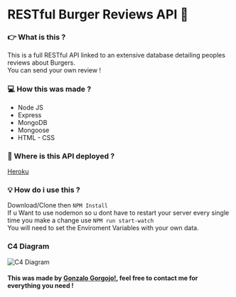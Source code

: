 # RESTful Burger Reviews API :hamburger:

### 👉 What is this ?

This is a full RESTful API linked to an extensive database detailing peoples reviews about Burgers.<br>
You can send your own review !

### :computer: How this was made ?

- Node JS
- Express
- MongoDB
- Mongoose
- HTML - CSS

### :floppy_disk: Where is this API deployed ?

[Heroku](https://burgers-reviews.herokuapp.com/)

### :bulb: How do i use this ?

Download/Clone then `NPM Install`<br>
If u Want to use nodemon so u dont have to restart your server every single time you make a change use `NPM run start-watch`<br>
You will need to set the Enviroment Variables with your own data.

### C4 Diagram

![C4 Diagram](https://github.com/GonzaloGorgojo/BurguerProject_BackEnd-API/blob/master/public/img/c4.png "C4 Diagram")

#### This was made by [Gonzalo Gorgojo!](https://www.linkedin.com/in/gonzalogorgojo/), feel free to contact me for everything you need !
